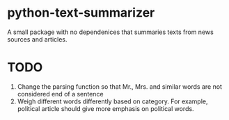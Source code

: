 # python-text-summarizer
A small package with no dependenices that summaries texts from news sources and articles. 

# TODO 
1) Change the parsing function so that Mr., Mrs. and similar words are not considered end of a sentence 
2) Weigh different words differently based on category. For example, political article should give more emphasis on political words. 



